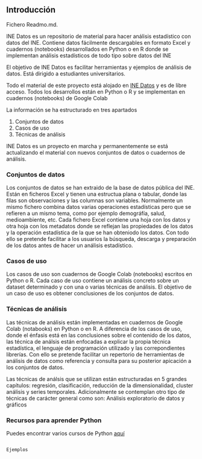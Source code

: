 
## Introducción

Fichero Readmo.md. 

INE Datos es un repositorio de material para hacer análisis estadístico con datos del INE. Contiene datos fácilmente descargables en formato Excel y cuadernos (notebooks) desarrollados en Python o en R donde se implementan análisis estadísticos de todo tipo sobre datos del INE

El objetivo de INE Datos es facilitar herramientas y ejemplos de análisis de datos. Está dirigido a estudiantes universitarios. 

Todo el material de este proyecto está alojado en [INE Datos](https://github.com/JuanCervigon/INE-Data) y es de libre acceso. Todos los desarrollos están en Python o R y se implementan en cuadernos (notebooks) de Google Colab 

La información se ha estructurado en tres apartados 

1. Conjuntos de datos
2. Casos de uso
3. Técnicas de análisis


INE Datos es un proyecto en marcha y permanentemente se está actualizando el material con nuevos conjuntos de datos o cuadernos de análisis. 


### Conjuntos de datos

Los conjuntos de datos se han extraido de la base de datos pública del INE. Están en ficheros Excel y tienen una estructua plana o tabular, donde las filas son observaciones y las columnas son variables. Normalmente un mismo fichero combina datos varias operaciones estadísticas pero que se refieren a un mismo tema, como por ejemplo demográfía, salud, medioambiente, etc. Cada fichero Excel contiene una hoja con los datos y otra hoja con los metadatos donde se reflejan las propiedades de los datos y la operación estadística de la que se han obteniodo los datos. Con todo ello se pretende facilitar a los usuarios la búsqueda, descarga y preparación de los datos antes de hacer un análisis estadístico.


### Casos de uso

Los casos de uso son cuadernos de Google Colab (notebooks) escritos en Python o R. Cada caso de uso contiene un análisis concreto sobre un dataset determinado y con una o varias técnicas de análisis. El objetivo de un caso de uso es obtener conclusiones de los conjuntos de datos.  



### Técnicas de análisis

Las técnicas de análisis están implementadas en cuadernos de Google Colab (notabooks) en Python o en R. A diferencia de los casos de uso, donde el énfasis está en las conclusiones sobre el contenido de los datos, las técnica de análsis están enfocadas a explicar la propia técnica estadística, el lenguaje de programación utilizado y las correpondientes librerías. Con ello se pretende facilitar un repertorio de herramientas de análisis de datos como referencia y consulta para su posterior apicación a los conjuntos de datos.

Las técnicas de análsis que se utilizan están estructuradas en 5 grandes capítulos: regresión, clasificación, reducción de la dimensionalidad, cluster análisis y series temporales. Adicionalmente se contemplan otro tipo de técnicas de carácter general como son: Análisis exploratorio de datos y gráficos


### Recursos para aprender Python
Puedes encontrar varios cursos de Python [aquí](https://datos.gob.es/es/noticia/cursos-para-aprender-mas-sobre-python?utm_source=newsletter&utm_medium=email&utm_campaign=Cursos-sobre-Python-la-gestin-de-los-datos-maestros-y-mucho-ms-en-datosgobes)



```markdown

Ejemplos


```



